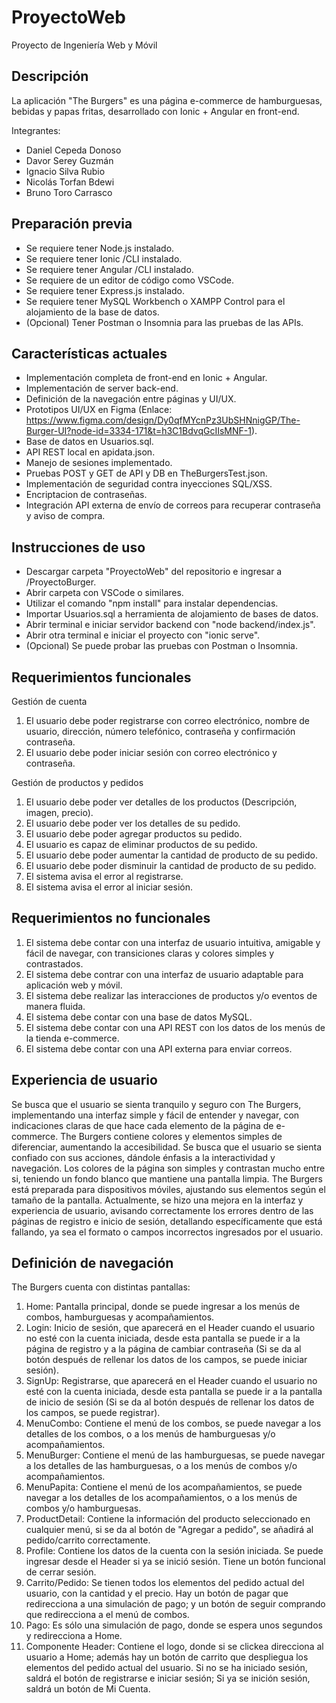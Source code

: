 # ProyectoWeb
Proyecto de Ingeniería Web y Móvil

## Descripción
La aplicación "The Burgers" es una página e-commerce de hamburguesas, bebidas y papas fritas, desarrollado con Ionic + Angular en front-end.

Integrantes:
- Daniel Cepeda Donoso
- Davor Serey Guzmán
- Ignacio Silva Rubio
- Nicolás Torfan Bdewi
- Bruno Toro Carrasco

## Preparación previa
- Se requiere tener Node.js instalado.
- Se requiere tener Ionic /CLI instalado.
- Se requiere tener Angular /CLI instalado.
- Se requiere de un editor de código como VSCode.
- Se requiere tener Express.js instalado.
- Se requiere tener MySQL Workbench o XAMPP Control para el alojamiento de la base de datos.
- (Opcional) Tener Postman o Insomnia para las pruebas de las APIs.

## Características actuales
- Implementación completa de front-end en Ionic + Angular.
- Implementación de server back-end.
- Definición de la navegación entre páginas y UI/UX.
- Prototipos UI/UX en Figma (Enlace: https://www.figma.com/design/Dy0qfMYcnPz3UbSHNnigGP/The-Burger-UI?node-id=3334-171&t=h3C1BdvqGcIIsMNF-1).
- Base de datos en Usuarios.sql.
- API REST local en apidata.json.
- Manejo de sesiones implementado.
- Pruebas POST y GET de API y DB en TheBurgersTest.json.
- Implementación de seguridad contra inyecciones SQL/XSS.
- Encriptacion de contraseñas.
- Integración API externa de envío de correos para recuperar contraseña y aviso de compra.

## Instrucciones de uso
- Descargar carpeta "ProyectoWeb" del repositorio e ingresar a /ProyectoBurger.
- Abrir carpeta con VSCode o similares.
- Utilizar el comando "npm install" para instalar dependencias.
- Importar Usuarios.sql a herramienta de alojamiento de bases de datos.
- Abrir terminal e iniciar servidor backend con "node backend/index.js".
- Abrir otra terminal e iniciar el proyecto con "ionic serve".
- (Opcional) Se puede probar las pruebas con Postman o Insomnia.

## Requerimientos funcionales
Gestión de cuenta
1. El usuario debe poder registrarse con correo electrónico, nombre de usuario, dirección, número telefónico, contraseña y confirmación contraseña.
2. El usuario debe poder iniciar sesión con correo electrónico y contraseña.

Gestión de productos y pedidos
1. El usuario debe poder ver detalles de los productos (Descripción, imagen, precio).
2. El usuario debe poder ver los detalles de su pedido.
3. El usuario debe poder agregar productos su pedido.
4. El usuario es capaz de eliminar productos de su pedido.
5. El usuario debe poder aumentar la cantidad de producto de su pedido. 
6. El usuario debe poder disminuir la cantidad de producto de su pedido.
7. El sistema avisa el error al registrarse.
8. El sistema avisa el error al iniciar sesión.

## Requerimientos no funcionales
1. El sistema debe contar con una interfaz de usuario intuitiva, amigable y fácil de navegar, con transiciones claras y colores simples y contrastados.
2. El sistema debe contrar con una interfaz de usuario adaptable para aplicación web y móvil.
4. El sistema debe realizar las interacciones de productos y/o eventos de manera fluida.
5. El sistema debe contar con una base de datos MySQL.
6. El sistema debe contar con una API REST con los datos de los menús de la tienda e-commerce. 
7. El sistema debe contar con una API externa para enviar correos.

## Experiencia de usuario
Se busca que el usuario se sienta tranquilo y seguro con The Burgers, implementando una interfaz simple y fácil de entender y navegar, con indicaciones claras de que hace cada elemento de la página de e-commerce. The Burgers contiene colores y elementos simples de diferenciar, aumentando la accesibilidad. Se busca que el usuario se sienta confiado con sus acciones, dándole énfasis a la interactividad y navegación. Los colores de la página son simples y contrastan mucho entre si, teniendo un fondo blanco que mantiene una pantalla limpia. The Burgers está preparada para dispositivos móviles, ajustando sus elementos según el tamaño de la pantalla.
Actualmente, se hizo una mejora en la interfaz y experiencia de usuario, avisando correctamente los errores dentro de las páginas de registro e inicio de sesión, detallando específicamente que está fallando, ya sea el formato o campos incorrectos ingresados por el usuario.

## Definición de navegación
The Burgers cuenta con distintas pantallas:
1. Home: Pantalla principal, donde se puede ingresar a los menús de combos, hamburguesas y acompañamientos.
2. Login: Inicio de sesión, que aparecerá en el Header cuando el usuario no esté con la cuenta iniciada, desde esta pantalla se puede ir a la página de registro y a la página de cambiar contraseña (Si se da al botón después de rellenar los datos de los campos, se puede iniciar sesión).
3. SignUp: Registrarse, que aparecerá en el Header cuando el usuario no esté con la cuenta iniciada, desde esta pantalla se puede ir a la pantalla de inicio de sesión (Si se da al botón después de rellenar los datos de los campos, se puede registrar). 
4. MenuCombo: Contiene el menú de los combos, se puede navegar a los detalles de los combos, o a los menús de hamburguesas y/o acompañamientos.
5. MenuBurger: Contiene el menú de las hamburguesas, se puede navegar a los detalles de las hamburguesas, o a los menús de combos y/o acompañamientos.
6. MenuPapita: Contiene el menú de los acompañamientos, se puede navegar a los detalles de los acompañamientos, o a los menús de combos y/o hamburguesas.
7. ProductDetail: Contiene la información del producto seleccionado en cualquier menú, si se da al botón de "Agregar a pedido", se añadirá al pedido/carrito correctamente.
8. Profile: Contiene los datos de la cuenta con la sesión iniciada. Se puede ingresar desde el Header si ya se inició sesión. Tiene un botón funcional de cerrar sesión.
9. Carrito/Pedido: Se tienen todos los elementos del pedido actual del usuario, con la cantidad y el precio. Hay un botón de pagar que redirecciona a una simulación de pago; y un botón de seguir comprando que redirecciona a el menú de combos.
10. Pago: Es sólo una simulación de pago, donde se espera unos segundos y redirecciona a Home.
11. Componente Header: Contiene el logo, donde si se clickea direcciona al usuario a Home; además hay un botón de carrito que despliegua los elementos del pedido actual del usuario. Si no se ha iniciado sesión, saldrá el botón de registrarse e iniciar sesión; Si ya se inición sesión, saldrá un botón de Mi Cuenta.







